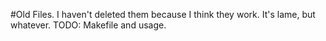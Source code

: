 #Old Files.
I haven't deleted them because I think they work. It's lame, but whatever. 
TODO: Makefile and usage.
